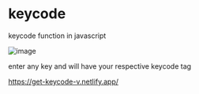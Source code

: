 # keycode
keycode function in javascript

![image](https://user-images.githubusercontent.com/102667323/216773104-8ec8eb10-63b5-4a91-be0e-88d83a4959a9.png)

enter any key and will have your respective keycode tag

https://get-keycode-v.netlify.app/
